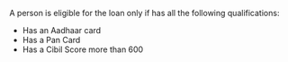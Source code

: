 A person is eligible for the loan only if has all the following qualifications:
- Has an Aadhaar card
- Has a Pan Card
- Has a Cibil Score more than 600